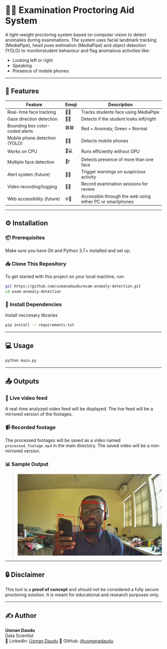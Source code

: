 # 🕵️‍♂️ Examination Proctoring Aid System

A light-weight proctoring system based on computer vision to detect anomalies during examinations. The system uses facial landmark tracking (MediaPipe), head pose estimation (MediaPipe) and object detection (YOLO) to monitorstudent behaviour and flag anomalous activities like:

- Looking left or right
- Speaking
- Presence of mobile phones

---

## 🚀 Features

| Feature                            | Emoji | Description                                     |
| ---------------------------------- | ----- | ----------------------------------------------- |
| Real-time face tracking            | 👤📍  | Tracks students face using MediaPipe           | 
| Gaze direction detection           | 👀🧭  | Detects if the student looks left/right        |
| Bounding box color-coded alerts    | 🟥🟩  | Red = Anomaly, Green = Normal                        |
| Mobile phone detection (YOLO)      | 📱🎯  | Detects mobile phones                          |
| Works on CPU                       | 🧠💻  | Runs efficiently without GPU                   |
| Multiple face detection            | 👥❗   | Detects presence of more than one face        |
| Alert system (future)              | 🚨🔔  | Trigger warnings on suspicious activity        |
| Video recording/logging            | 🎥📝  | Record examination sessions for review         |
| Web accessibility (future)         | 🌐🔗  |   Accessible through the web using either PC or smartphones          |

---

## ⚙️ Installation

### 📦 Prerequisites

Make sure you have Git and Python 3.7+ installed and set up.

### 📥 Clone This Repository

To get started with this project on your local machine, run:

```bash
git https://github.com/usmanadaudu/exam-anomaly-detection.git
cd exam-anomaly-detection
```

### 🔧 Install Dependencies

Install neccesary libraries

```bash
pip install -r requirements.txt
```
---

## 💻 Usage

```bash
python main.py
```

---

## 📤 Outputs

### 🎥 Live video feed
A real-time analyzed video feed will be displayed. The live feed will be a mirrored version of the footages.

### 📹 Recorded footage
The processed footages will be saved as a video named `processed_footage.mp4` in the main directory. The saved video will be a non-mirrored version.

### 📊 Sample Output

> ![Sample Output](Images/sample_output.jpg)

---

## 🔒 Disclaimer

This tool is a **proof of concept** and should not be considered a fully secure proctoring solution. It is meant for educational and research purposes only.

---

## ✍️ Author

**Usman Daudu**  
Data Scientist  
📧 LinkedIn: [Usman Daudu](https://www.linkedin.com/in/usmanadaudu/)
🔗 GitHub: [@usmanadaudu](https://github.com/usmanadaudu)